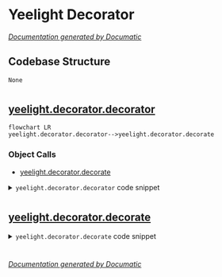 # Yeelight Decorator

[_Documentation generated by Documatic_](https://www.documatic.com)

<!---Documatic-section-Codebase Structure-start--->
## Codebase Structure

<!---Documatic-block-system_architecture-start--->
```mermaid
None
```
<!---Documatic-block-system_architecture-end--->

# #
<!---Documatic-section-Codebase Structure-end--->

<!---Documatic-section-yeelight.decorator.decorator-start--->
## [yeelight.decorator.decorator](6-yeelight_decorator.md#yeelight.decorator.decorator)

<!---Documatic-section-decorator-start--->
```mermaid
flowchart LR
yeelight.decorator.decorator-->yeelight.decorator.decorate
```

### Object Calls

* [yeelight.decorator.decorate](6-yeelight_decorator.md#yeelight.decorator.decorate)

<!---Documatic-block-yeelight.decorator.decorator-start--->
<details>
	<summary><code>yeelight.decorator.decorator</code> code snippet</summary>

```python
def decorator(caller, _func=None):
    if _func is not None:
        return decorate(_func, caller)
    if inspect.isclass(caller):
        name = caller.__name__.lower()
        doc = 'decorator(%s) converts functions/generators into factories of %s objects' % (caller.__name__, caller.__name__)
    elif inspect.isfunction(caller):
        if caller.__name__ == '<lambda>':
            name = '_lambda_'
        else:
            name = caller.__name__
        doc = caller.__doc__
    else:
        name = caller.__class__.__name__.lower()
        doc = caller.__call__.__doc__
    evaldict = dict(_call_=caller, _decorate_=decorate)
    return FunctionMaker.create('%s(func)' % name, 'return _decorate_(func, _call_)', evaldict, doc=doc, module=caller.__module__, __wrapped__=caller)
```
</details>
<!---Documatic-block-yeelight.decorator.decorator-end--->
<!---Documatic-section-decorator-end--->

# #
<!---Documatic-section-yeelight.decorator.decorator-end--->

<!---Documatic-section-yeelight.decorator.decorate-start--->
## [yeelight.decorator.decorate](6-yeelight_decorator.md#yeelight.decorator.decorate)

<!---Documatic-section-decorate-start--->
<!---Documatic-block-yeelight.decorator.decorate-start--->
<details>
	<summary><code>yeelight.decorator.decorate</code> code snippet</summary>

```python
def decorate(func, caller):
    evaldict = dict(_call_=caller, _func_=func)
    fun = FunctionMaker.create(func, 'return _call_(_func_, %(shortsignature)s)', evaldict, __wrapped__=func)
    if hasattr(func, '__qualname__'):
        fun.__qualname__ = func.__qualname__
    return fun
```
</details>
<!---Documatic-block-yeelight.decorator.decorate-end--->
<!---Documatic-section-decorate-end--->

# #
<!---Documatic-section-yeelight.decorator.decorate-end--->

[_Documentation generated by Documatic_](https://www.documatic.com)